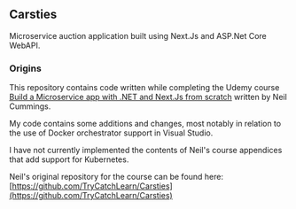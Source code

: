 ## Carsties
Microservice auction application built using Next.Js and ASP.Net Core WebAPI.

### Origins
This repository contains code written while completing the Udemy course [Build a Microservice app with .NET and Next.Js from scratch](https://www.udemy.com/course/build-a-microservices-app-with-dotnet-and-nextjs-from-scratch/) written by Neil Cummings.

My code contains some additions and changes, most notably in relation to the use of Docker orchestrator support in Visual Studio.

I have not currently implemented the contents of Neil's course appendices that add support for Kubernetes.

Neil's original repository for the course can be found here: [https://github.com/TryCatchLearn/Carsties](https://github.com/TryCatchLearn/Carsties)
